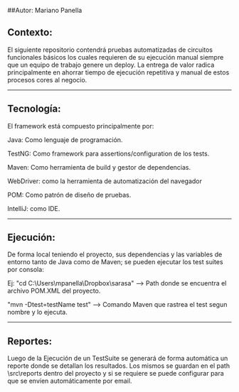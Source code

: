 
##Autor: Mariano Panella

## Contexto:

El siguiente repositorio contendrá pruebas automatizadas de circuitos funcionales básicos los cuales requieren de su ejecución manual siempre que un equipo de trabajo genere un deploy.
La entrega de valor radica principalmente en ahorrar tiempo de ejecución repetitiva y manual de estos procesos cores al negocio.

-------------------------------------------
## Tecnología:

El framework está compuesto principalmente por:

Java: Como lenguaje de programación.

TestNG: Como framework para assertions/configuration de los tests.

Maven: Como herramienta de build y gestor de dependencias.

WebDriver: como la herramienta de automatización del navegador

POM: Como patrón de diseño de pruebas.

IntelliJ: como IDE.

-------------------------------------------
## Ejecución:

De forma local teniendo el proyecto, sus dependencias y las variables de entorno tanto de Java como de Maven; se pueden ejecutar los test suites por consola:

Ej:
"cd C:\Users\mpanella\Dropbox\sarasa" --> Path donde se encuentra el archivo POM.XML del proyecto.

"mvn -Dtest=testName test" --> Comando Maven que rastrea el test segun nombre y lo ejecuta.

-------------------------------------------
## Reportes:

Luego de la Ejecución de un TestSuite se generará de forma automática un reporte donde se detallan los resultados.
Los mismos se guardan en el path \src\reports dentro del proyecto y si se requiere se puede configurar para que se envíen automáticamente por email. 

